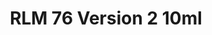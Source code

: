 ---
layout: product
title: "RLM 76 Version 2 10ml"
price: "330" 
desc: "Nitro 10mL"
img_path: "/assets/img/RC321.webp"
brand: "AK "
available: false
special_offer: false
new: false
soon: false
cat: "020000"
subcat: "020200"
subsubcat: "020201"
sifra: "RC321"
popular: false
spec: false
---